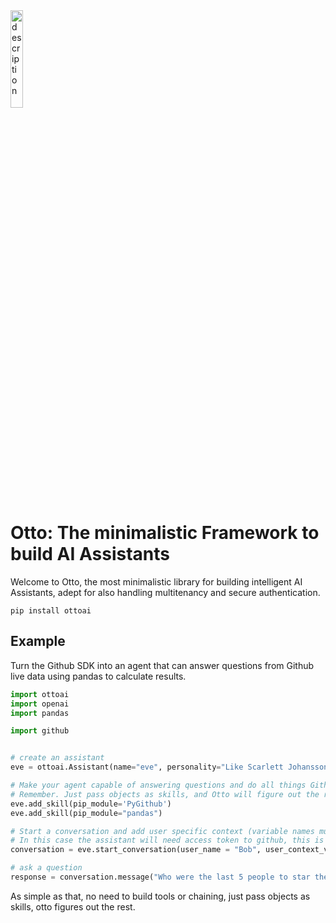 <img src="https://github.com/mindsdb/otto/assets/5898506/c1205022-7f73-41cc-82ea-8075801bdbd4" alt="description" style="width: 20%;" />


# Otto: The minimalistic Framework to build AI Assistants 


Welcome to Otto, the most minimalistic library for building intelligent AI Assistants, adept for also handling multitenancy and secure authentication.

```
pip install ottoai
```


## Example

Turn the Github SDK into an agent that can answer questions from Github live data using pandas to calculate results.

```Python
import ottoai
import openai
import pandas

import github


# create an assistant
eve = ottoai.Assistant(name="eve", personality="Like Scarlett Johansson with John Oliver's wits", llm_engine=openai, model="gpt-4-1106-preview")

# Make your agent capable of answering questions and do all things Github, by simply passing the sdk module
# Remember. Just pass objects as skills, and Otto will figure out the rest. 
eve.add_skill(pip_module='PyGithub')
eve.add_skill(pip_module="pandas")

# Start a conversation and add user specific context (variable names must be interpretable, Otto will take care of the rest)
# In this case the assistant will need access token to github, this is so you can pass context dynamically (solving for multitenancy)
conversation = eve.start_conversation(user_name = "Bob", user_context_variables = {"github_api_token":"sometoken"} ) 

# ask a question
response = conversation.message("Who were the last 5 people to star the mindsdb/mindsdb repo?")

```

As simple as that, no need to build tools or chaining, just pass objects as skills, otto figures out the rest.

